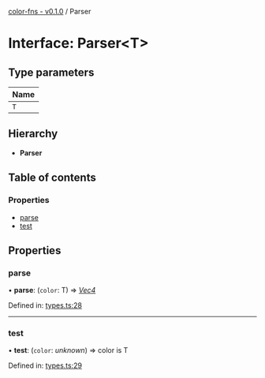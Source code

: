 [color-fns - v0.1.0](../README.md) / Parser

# Interface: Parser<T\>

## Type parameters

Name |
------ |
`T` |

## Hierarchy

* **Parser**

## Table of contents

### Properties

- [parse](parser.md#parse)
- [test](parser.md#test)

## Properties

### parse

• **parse**: (`color`: T) => [*Vec4*](../README.md#vec4)

Defined in: [types.ts:28](https://github.com/ajlende/color-fns/blob/2f959a7/src/types.ts#L28)

___

### test

• **test**: (`color`: *unknown*) => color is T

Defined in: [types.ts:29](https://github.com/ajlende/color-fns/blob/2f959a7/src/types.ts#L29)
